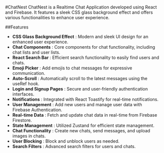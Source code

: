 #ChatNest
ChatNest is a Realtime Chat Application developed using React and Firebase. It features a sleek CSS glass background effect and offers various functionalities to enhance user experience.

##Features
- **CSS Glass Background Effect** : Modern and sleek UI design for an enhanced user experience.
- **Chat Components** : Core components for chat functionality, including chat lists and user lists.
- **React Search Bar** : Efficient search functionality to easily find users and chats.
- **Emoji Picker** : Add emojis to chat messages for expressive communication.
- **Auto-Scroll** : Automatically scroll to the latest messages using the useRef hook.
- **Login and Signup Pages** : Secure and user-friendly authentication interfaces.
- **Notifications** : Integrated with React Toastify for real-time notifications.
- **User Management** : Add new users and manage user data with Firebase Authentication.
- **Real-time Data** : Fetch and update chat data in real-time from Firebase Firestore.
- **State Management** : Utilized Zustand for efficient state management.
- **Chat Functionality** : Create new chats, send messages, and upload images in chats.
- **User Blocking** : Block and unblock users as needed.
- **Search Filters** : Advanced search filters for users and chats.
